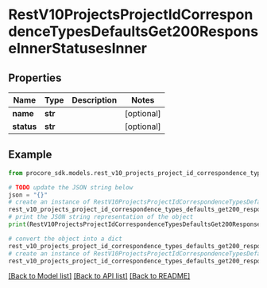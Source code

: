 # RestV10ProjectsProjectIdCorrespondenceTypesDefaultsGet200ResponseInnerStatusesInner


## Properties

Name | Type | Description | Notes
------------ | ------------- | ------------- | -------------
**name** | **str** |  | [optional] 
**status** | **str** |  | [optional] 

## Example

```python
from procore_sdk.models.rest_v10_projects_project_id_correspondence_types_defaults_get200_response_inner_statuses_inner import RestV10ProjectsProjectIdCorrespondenceTypesDefaultsGet200ResponseInnerStatusesInner

# TODO update the JSON string below
json = "{}"
# create an instance of RestV10ProjectsProjectIdCorrespondenceTypesDefaultsGet200ResponseInnerStatusesInner from a JSON string
rest_v10_projects_project_id_correspondence_types_defaults_get200_response_inner_statuses_inner_instance = RestV10ProjectsProjectIdCorrespondenceTypesDefaultsGet200ResponseInnerStatusesInner.from_json(json)
# print the JSON string representation of the object
print(RestV10ProjectsProjectIdCorrespondenceTypesDefaultsGet200ResponseInnerStatusesInner.to_json())

# convert the object into a dict
rest_v10_projects_project_id_correspondence_types_defaults_get200_response_inner_statuses_inner_dict = rest_v10_projects_project_id_correspondence_types_defaults_get200_response_inner_statuses_inner_instance.to_dict()
# create an instance of RestV10ProjectsProjectIdCorrespondenceTypesDefaultsGet200ResponseInnerStatusesInner from a dict
rest_v10_projects_project_id_correspondence_types_defaults_get200_response_inner_statuses_inner_from_dict = RestV10ProjectsProjectIdCorrespondenceTypesDefaultsGet200ResponseInnerStatusesInner.from_dict(rest_v10_projects_project_id_correspondence_types_defaults_get200_response_inner_statuses_inner_dict)
```
[[Back to Model list]](../README.md#documentation-for-models) [[Back to API list]](../README.md#documentation-for-api-endpoints) [[Back to README]](../README.md)


